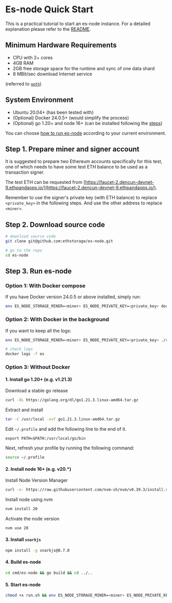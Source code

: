 # Es-node Quick Start
This is a practical tutorial to start an es-node instance. For a detailed explanation please refer to the [README](https://github.com/ethstorage/es-node/tree/doc#es-node). 
## Minimum Hardware Requirements 
 - CPU with 2+ cores
- 4GB RAM
- 2GB free storage space for the runtime and sync of one data shard
- 8 MBit/sec download Internet service

(referred to [`geth`](https://github.com/ethereum/go-ethereum#hardware-requirements))


## System Environment
 - Ubuntu 20.04+ (has been tested with)
 - (Optional) Docker 24.0.5+ (would simplify the process)
 - (Optional) go 1.20+ and node 16+ (can be installed following the [steps](#1-install-go-120-eg-v1213))

You can choose [how to run es-node](#step-3-run-es-node) according to your current environment.
## Step 1. Prepare miner and signer account
It is suggested to prepare two Ethereum accounts specifically for this test, one of which needs to have some test ETH balance to be used as a transaction signer.

The test ETH can be requested from [https://faucet-2.dencun-devnet-9.ethpandaops.io/](https://faucet-2.dencun-devnet-9.ethpandaops.io/). 

Remember to use the signer's private key (with ETH balance) to replace `<private_key>` in the following steps. And use the other address to replace `<miner>`.

## Step 2. Download source code
```sh
# download source code
git clone git@github.com:ethstorage/es-node.git

# go to the repo
cd es-node
```
## Step 3. Run es-node

### Option 1: With Docker compose
If you have Docker version 24.0.5 or above installed, simply run:
```sh
env ES_NODE_STORAGE_MINER=<miner> ES_NODE_PRIVATE_KEY=<private_key> docker compose up 
```
### Option 2: With Docker in the background
If you want to keep all the logs:
```sh
env ES_NODE_STORAGE_MINER=<miner> ES_NODE_PRIVATE_KEY=<private_key> ./run-docker.sh

# check logs
docker logs -f es 
```
### Option 3: Without Docker
#### 1. Install go 1.20+ (e.g. v1.21.3)

Download a stable go release
```sh
curl -OL https://golang.org/dl/go1.21.3.linux-amd64.tar.gz
```
Extract and install
```sh
tar -C /usr/local -xvf go1.21.3.linux-amd64.tar.gz
```
Edit `~/.profile` and add the following line to the end of it.
```
export PATH=$PATH:/usr/local/go/bin
```
Next, refresh your profile by running the following command:
```sh
source ~/.profile
```
#### 2. Install node 16+ (e.g. v20.*)

Install Node Version Manager
```sh
curl -o- https://raw.githubusercontent.com/nvm-sh/nvm/v0.39.3/install.sh | bash
```
Install node using nvm
```sh
nvm install 20
```
Activate the node version
```sh
nvm use 20
```
#### 3. Install `snarkjs`
```sh
npm install -g snarkjs@0.7.0
```
#### 4. Build es-node
```sh
cd cmd/es-node && go build && cd ../..
```
#### 5. Start es-node
```sh
chmod +x run.sh && env ES_NODE_STORAGE_MINER=<miner> ES_NODE_PRIVATE_KEY=<private_key> ./run.sh
```